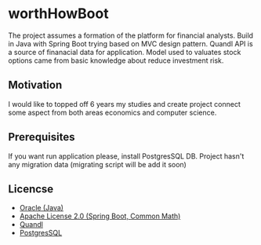 # worthHowBoot

The project assumes a formation of the platform for financial analysts. Build in Java with Spring Boot trying based on MVC design pattern. Quandl API is a source of finanacial data for application. Model used to valuates stock options came from basic knowledge about reduce investment risk.

## Motivation
I would like to topped off 6 years my studies and create project connect some aspect from both areas economics and computer science.

## Prerequisites
If you want run application please, install PostgresSQL DB.
Project hasn't any migration data (migrating script will be add it soon)

## Licencse
* <a href="http://www.oracle.com/technetwork/java/javase/downloads/366879">Oracle (Java)</a>
* <a href="https://www.apache.org/licenses/LICENSE-2.0.html">Apache License 2.0 (Spring Boot, Common Math)</a>
* <a href="https://www.quandl.com/license/109">Quandl</a>
* <a href="https://www.postgresql.org/about/licence/">PostgresSQL</a>
